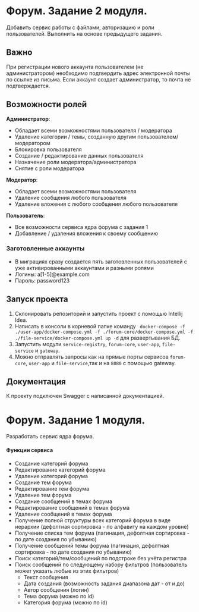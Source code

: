 # Форум. Задание 2 модуля.
Добавить сервис работы с файлами, авторизацию и роли пользователей. Выполнить на основе предыдущего задания.
## Важно
При регистрации нового аккаунта пользователем (не администратором) необходимо подтвердить адрес электронной почты по ссылке из письма. Если аккаунт создает администратор, то почта не подтверждается.

## Возможности ролей

**Администратор**:
* Обладает всеми возможностями пользователя / модератора
* Удаление категории / темы, созданную другим пользователем/модератором
* Блокировка пользователя
* Создание / редактирование данных пользователя
* Назначение роли модератора/администратора
* Снятие с роли модератора

**Модератор**:
* Обладает всеми возможностями пользователя
* Удаление сообщения любого пользователя
* Удаление вложения с любого сообщения любого пользователя

**Пользователь**:
* Все возможности сервиса ядра форума с задания 1
* Добавление / удаления вложения к своему сообщению

### Заготовленные аккаунты
* В миграциях сразу создается пять заготовленных пользователей с уже активированными аккаунтами и разными ролями
* Логины: a[1-5]@example.com
* Пароль: password123


## Запуск проекта
1. Склонировать репозиторий и запустить проект с помощью Intellij Idea.
2.  Написать в консоли в корневой папке команду ``` docker-compose -f ./user-app/docker-compose.yml -f ./forum-core/docker-compose.yml -f ./file-service/docker-compose.yml up -d``` для развертывания БД.
3. Запустить модули ```service-registry```, ```forum-core```, ```user-app```, ```file-service```  и ```gateway```.
4. Можно отправлять запросы как на прямые порты сервисов ```forum-core```,  ```user-app``` и ```file-service```,так и на ```8080``` с помощью gateway.

## Документация
К проекту подключен Swagger с написанной документацией.

# Форум. Задание 1 модуля.
Разработать сервис ядра форума.

#### Функции сервиса

- Создание категорий форума
- Редактирование категорий форума
- Удаление категорий форума
- Создание тем форума
- Редактирование тем форума
- Удаление тем форума
- Создание сообщений в темах форума
- Редактирование сообщений в темах форума
- Удаление сообщений в темах форума
- Получение полной структуры всех категорий форума в виде иерархии (дефолтная сортировка - по алфавиту на каждом уровне)
- Получение списка тем форума (пагинация, дефолтная сортировка - по дате создания по убыванию)
- Получение сообщений темы форума (пагинация, дефолтная сортировка - по дате создания по убыванию)
- Поиск категорий/тем/сообщений по подстроке без учёта регистра
- Поиск сообщений по следующему набору фильтров (пользователь может указать любые из этих фильтров)
    - Текст сообщения
    - Дата создания (возможность задания диапазона дат - от и до)
    - Автор сообщения (логин)
    - Тема форума (можно по id)
    - Категория форума (можно по id)
